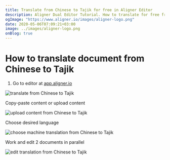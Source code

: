```yaml
---
title: Translate from Chinese to Tajik for free in Aligner Editor
description: Aligner Dual Editor Tutorial. How to translate for free from Chinese to Tajik. Aligner is multilingual document management platform. 
ogImage: "https://www.aligner.io/images/aligner-logo.png"
date: 2020-05-06T07:09:21+03:00
image: ../images/aligner-logo.png
onBlog: true
---
```


# How to translate document from Chinese to Tajik

1. Go to editor at [app.aligner.io](https://app.aligner.io "Aligner App web page")

![translate from Chinese to Tajik](../aligner-blank-editor.png "translate from Chinese to Tajik")

Copy-paste content or upload content

![upload content from Chinese to Tajik](../aligner-uploaded-document.png "upload content from Chinese to Tajik")

Choose desired language

![choose machine translation from Chinese to Tajik](../aligner-language-dropdown.png "choose machine translation from Chinese to Tajik")

Work and edit 2 documents in parallel

![edit translation from Chinese to Tajik](../aligner-double-sitded-editor.png "edit translation from Chinese to Tajik")

